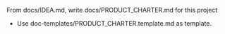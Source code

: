 From docs/IDEA.md, write docs/PRODUCT_CHARTER.md for this project
- Use doc-templates/PRODUCT_CHARTER.template.md as template.
